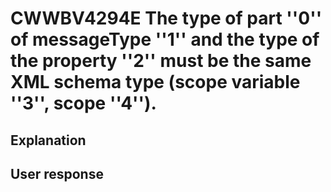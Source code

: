 # CWWBV4294E The type of part ''0'' of messageType ''1'' and the type of the property ''2'' must be the same XML schema type (scope variable ''3'', scope ''4'').

## Explanation

## User response